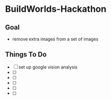 # BuildWorlds-Hackathon

## Goal
* remove extra images from a set of images

## Things To Do
* [ ] set up google vision analysis
* [ ] 
* [ ] 
* [ ] 
* [ ] 
* [ ] 

